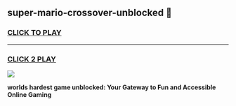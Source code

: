 
## super-mario-crossover-unblocked 👋
<h3>
<a href="https://premium.freeplayer.one?title=super-mario-crossover-unblocked&ref=14F">CLICK TO PLAY</a></h3>
<hr>

<h3>
<a href="https://premium.freeplayer.one?title=super-mario-crossover-unblocked&ref=14F">CLICK 2 PLAY</a>
  
</h3>

<a href="https://premium.freeplayer.one?title=super-mario-crossover-unblocked&ref=12F/"><img src="https://clearcache.store/games.png"></a>


**worlds hardest game unblocked: Your Gateway to Fun and Accessible Online Gaming**
